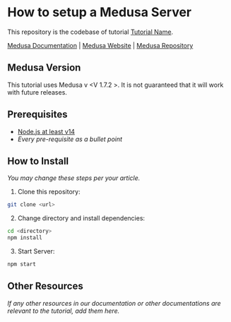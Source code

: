 # How to setup a Medusa Server 

This repository is the codebase of tutorial [Tutorial Name](tutorial-link).

[Medusa Documentation](https://docs.medusajs.com/) | [Medusa Website](https://medusajs.com/) | [Medusa Repository](https://github.com/medusajs/medusa)

## Medusa Version

This tutorial uses Medusa v <V 1.7.2 >. It is not guaranteed that it will work with future releases.

## Prerequisites

- [Node.js at least v14](https://docs.medusajs.com/tutorial/set-up-your-development-environment#nodejs)
- _Every pre-requisite as a bullet point_

## How to Install

_You may change these steps per your article._

1. Clone this repository:

```bash
git clone <url>
```

2. Change directory and install dependencies:

```bash
cd <directory>
npm install
```

3. Start Server:

```bash
npm start
```

## Other Resources

_If any other resources in our documentation or other documentations are relevant to the tutorial, add them here._
